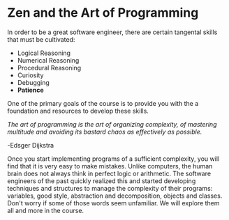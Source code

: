 # Zen and the Art of Programming

In order to be a great software engineer, there are certain tangental skills that must be cultivated:

* Logical Reasoning
* Numerical Reasoning
* Procedural Reasoning
* Curiosity
* Debugging
* **Patience**

One of the primary goals of the course is to provide you with the a foundation and resources to develop these skills.

*The art of programming is the art of organizing complexity, of mastering multitude and avoiding its bastard chaos as effectively as possible.*

-Edsger Dijkstra

Once you start implementing programs of a sufficient complexity, you will find that it is very easy to make mistakes. Unlike computers, the human brain does not always think in perfect logic or arithmetic. The software engineers of the past quickly realized this and started developing techniques and structures to manage the complexity of their programs: variables, good style, abstraction and decomposition, objects and classes. Don't worry if some of those words seem unfamiliar. We will explore them all and more in the course.
